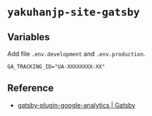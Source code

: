 # `yakuhanjp-site-gatsby`

## Variables

Add file `.env.development` and `.env.production`.

```
GA_TRACKING_ID="UA-XXXXXXXX-XX"
```

## Reference

- [gatsby-plugin-google-analytics | Gatsby](https://www.gatsbyjs.com/plugins/gatsby-plugin-google-analytics/)
